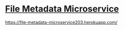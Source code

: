 # [File Metadata Microservice](https://www.freecodecamp.org/learn/apis-and-microservices/apis-and-microservices-projects/file-metadata-microservice)

https://file-metadata-microservice203.herokuapp.com/
